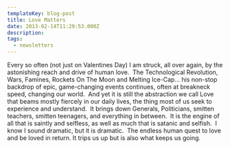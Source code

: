```yaml
---
templateKey: blog-post
title: Love Matters
date: 2013-02-14T11:29:53.000Z
description:
tags:
  - newsletters
---
```


Every so often (not just on Valentines Day) I am struck, all over again, by the astonishing reach and drive of human love.  The Technological Revolution, Wars, Famines, Rockets On The Moon and Melting Ice-Cap... his non-stop backdrop of epic, game-changing events continues, often at breakneck speed, changing our world.  And yet it is still the abstraction we call Love that beams mostly fiercely in our daily lives, the thing most of us seek to experience and understand.  It brings down Generals, Politicians, smitten teachers, smitten teenagers, and everything in between.  It is the engine of all that is saintly and selfless, as well as much that is satanic and selfish.  I know I sound dramatic, but it is dramatic.  The endless human quest to love and be loved in return. It trips us up but is also what keeps us going.
